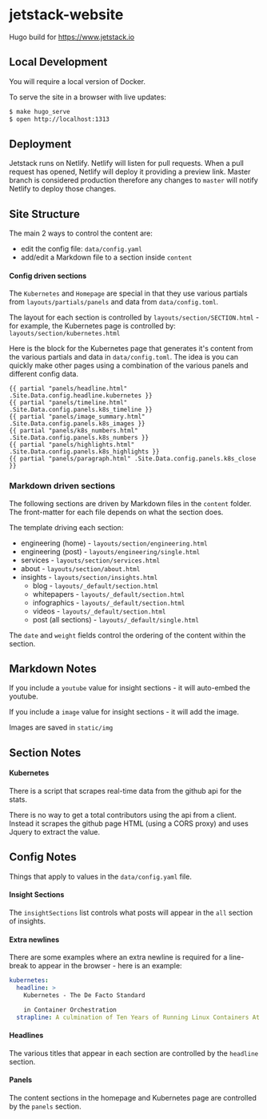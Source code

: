 # jetstack-website

Hugo build for https://www.jetstack.io

## Local Development

You will require a local version of Docker.

To serve the site in a browser with live updates:

```bash
$ make hugo_serve
$ open http://localhost:1313
```

## Deployment

Jetstack runs on Netlify. Netlify will listen for pull requests. When a pull request has opened, Netlify will deploy it providing a preview link.
Master branch is considered production therefore any changes to `master` will notify Netlify to deploy those changes.

## Site Structure

The main 2 ways to control the content are:

 * edit the config file: `data/config.yaml`
 * add/edit a Markdown file to a section inside `content`

#### Config driven sections

The `Kubernetes` and `Homepage` are special in that they use various partials from `layouts/partials/panels` and data from `data/config.toml`.

The layout for each section is controlled by `layouts/section/SECTION.html` - for example, the Kubernetes page is controlled by: `layouts/section/kubernetes.html`

Here is the block for the Kubernetes page that generates it's content from the various partials and data in `data/config.toml`.  The idea is you can quickly make other pages using a combination of the various panels and different config data.

```
{{ partial "panels/headline.html" .Site.Data.config.headline.kubernetes }}
{{ partial "panels/timeline.html" .Site.Data.config.panels.k8s_timeline }}
{{ partial "panels/image_summary.html" .Site.Data.config.panels.k8s_images }}
{{ partial "panels/k8s_numbers.html" .Site.Data.config.panels.k8s_numbers }}
{{ partial "panels/highlights.html" .Site.Data.config.panels.k8s_highlights }}
{{ partial "panels/paragraph.html" .Site.Data.config.panels.k8s_close }}
```

### Markdown driven sections

The following sections are driven by Markdown files in the `content` folder.  The front-matter for each file depends on what the section does.

The template driving each section:

 * engineering (home) - `layouts/section/engineering.html`
 * engineering (post) - `layouts/engineering/single.html`
 * services - `layouts/section/services.html`
 * about - `layouts/section/about.html`
 * insights - `layouts/section/insights.html`
   * blog - `layouts/_default/section.html`
   * whitepapers - `layouts/_default/section.html`
   * infographics - `layouts/_default/section.html`
   * videos - `layouts/_default/section.html`
   * post (all sections) - `layouts/_default/single.html`

The `date` and `weight` fields control the ordering of the content within the section.

## Markdown Notes

If you include a `youtube` value for insight sections - it will auto-embed the youtube.

If you include a `image` value for insight sections - it will add the image.

Images are saved in `static/img`

## Section Notes

#### Kubernetes

There is a script that scrapes real-time data from the github api for the stats.

There is no way to get a total contributors using the api from a client.  Instead it scrapes the github page HTML (using a CORS proxy) and uses Jquery to extract the value.

## Config Notes

Things that apply to values in the `data/config.yaml` file.

#### Insight Sections

The `insightSections` list controls what posts will appear in the `all` section of insights.

#### Extra newlines

There are some examples where an extra newline is required for a line-break to appear in the browser - here is an example:

```yaml
kubernetes:
  headline: >
    Kubernetes - The De Facto Standard

    in Container Orchestration
  strapline: A culmination of Ten Years of Running Linux Containers At Google
```

#### Headlines

The various titles that appear in each section are controlled by the `headline` section.


#### Panels

The content sections in the homepage and Kubernetes page are controlled by the `panels` section.



